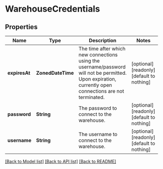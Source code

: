 # WarehouseCredentials


## Properties
Name | Type | Description | Notes
------------ | ------------- | ------------- | -------------
**expiresAt** | **ZonedDateTime** | The time after which new connections using the username/password will not be permitted. Upon expiration, currently open connections are not terminated.  | [optional] [readonly] [default to nothing]
**password** | **String** | The password to connect to the warehouse. | [optional] [readonly] [default to nothing]
**username** | **String** | The username to connect to the warehouse. | [optional] [readonly] [default to nothing]


[[Back to Model list]](../README.md#models) [[Back to API list]](../README.md#api-endpoints) [[Back to README]](../README.md)


